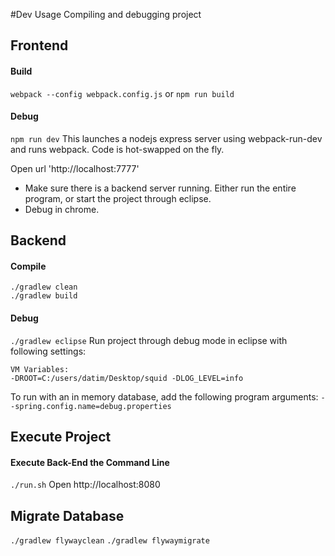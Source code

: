 #Dev Usage
Compiling and debugging project

## Frontend

#### Build
`webpack --config webpack.config.js` or `npm run build`

#### Debug
`npm run dev`
This launches a nodejs express server using webpack-run-dev and runs webpack.  Code is hot-swapped on the fly.

Open url 'http://localhost:7777'

* Make sure there is a backend server running. Either run the entire program, or start the project through eclipse.
* Debug in chrome.

## Backend 

#### Compile
`./gradlew clean`   
`./gradlew build`

#### Debug
`./gradlew eclipse`
Run project through debug mode in eclipse with following settings:

```
VM Variables:
-DROOT=C:/users/datim/Desktop/squid -DLOG_LEVEL=info
```

To run with an in memory database, add the following program arguments:
```--spring.config.name=debug.properties```

## Execute Project
#### Execute Back-End the Command Line
`./run.sh`
Open http://localhost:8080

## Migrate Database
`./gradlew flywayclean`
`./gradlew flywaymigrate`

